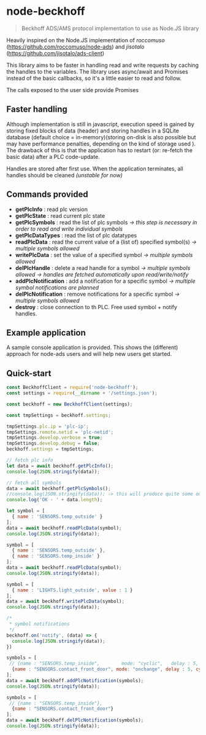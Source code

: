 # node-beckhoff
> Beckhoff ADS/AMS protocol implementation to use as Node.JS library

Heavily inspired on the Node.JS implementation of _roccomuso_ (https://github.com/roccomuso/node-ads)
and _jisotalo_ (https://github.com/jisotalo/ads-client)

This library aims to be faster in handling read and write requests by caching the handles to the variables.
The library uses async/await and Promises instead of the basic callbacks, so it's a little easier to read and follow.

The calls exposed to the user side provide Promises

## Faster handling
Although implementation is still in javascript, execution speed is gained by storing fixed blocks of data (header) and storing handles in a SQLite database (default choice = in-memory)(storing on-disk is also possible but may have performance penalties, depending on the kind of storage used ).
The drawback of this is that the application has to restart (or: re-fetch the basic data) after a PLC code-update. 

Handles are stored after first use.
When the application terminates, all handles should be cleaned _(unstable for now)_

## Commands provided
* __getPlcInfo__  : read plc version
* __getPlcState__ : read current plc state 
* __getPlcSymbols__ : read the list of plc symbols 
  _-> this step is necessary in order to read and write individual symbols_
* __getPlcDataTypes__ : read the list of plc datatypes
* __readPlcData__ : read the current value of a (list of) specified symbol(s) 
  _-> multiple symbols allowed_
* __writePlcData__ : set the value of a specified symbol 
  _-> multiple symbols allowed_
* __delPlcHandle__ : delete a read handle for a symbol
  _-> multiple symbols allowed_
  _-> handles are fetched automatically upon read/write/notify_
* __addPlcNotification__ : add a notification for a specific symbol
  _-> multiple symbol notifications are planned_
* __delPlcNotification__ : remove notifications for a specific symbol
  _-> multiple symbols allowed_
* __destroy__ : close connection to th PLC. Free used symbol + notify handles.


## Example application
A sample console application is provided.
This shows the (different) approach for node-ads users and will help new users get started.

## Quick-start

```javascript
const BeckhoffClient = require('node-beckhoff');
const settings = require(__dirname + '/settings.json');

const beckhoff = new BeckhoffClient(settings);

const tmpSettings = beckhoff.settings;

tmpSettings.plc.ip = 'plc-ip';
tmpSettings.remote.netid = 'plc-netid';
tmpSettings.develop.verbose = true;
tmpSettings.develop.debug = false;
beckhoff.settings = tmpSettings;

// fetch plc info
let data = await beckhoff.getPlcInfo();
console.log(JSON.stringify(data));

// fetch all symbols 
data = await beckhoff.getPlcSymbols();
//console.log(JSON.stringify(data)); -> this will produce quite some output
console.log('OK - ' + data.length);

let symbol = [
  { name : 'SENSORS.temp_outside' }
];
data = await beckhoff.readPlcData(symbol);
console.log(JSON.stringify(data));

symbol = [
  { name : 'SENSORS.temp_outside' },
  { name : 'SENSORS.temp_inside' }
];
data = await beckhoff.readPlcData(symbol);
console.log(JSON.stringify(data));

symbol = [
  { name : 'LIGHTS.light_outside', value : 1 }
];
data = await beckhoff.writePlcData(symbol);
console.log(JSON.stringify(data));

/*
 * symbol notifications
 */
beckhoff.on('notify', (data) => {
  console.log(JSON.stringify(data));
})

symbols = [
 // {name : "SENSORS.temp_inside",        mode: "cyclic",   delay : 5, cycle: 30},
  {name : "SENSORS.contact_front_door", mode: "onchange", delay : 5, cycle: 5}
];
data = await beckhoff.addPlcNotification(symbols);
console.log(JSON.stringify(data));

symbols = [
 // {name : "SENSORS.temp_inside"},
  {name : "SENSORS.contact_front_door"}
];
data = await beckhoff.delPlcNotification(symbols);
console.log(JSON.stringify(data));
```
